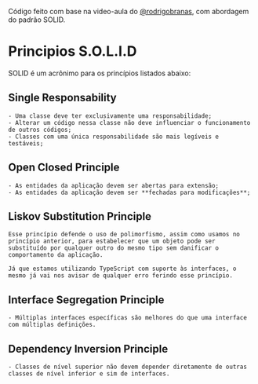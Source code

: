Código feito com base na video-aula do [@rodrigobranas](https://github.com/rodrigobranas), com abordagem do padrão SOLID.

# Principios S.O.L.I.D
SOLID é um acrônimo para os princípios listados abaixo:

## Single Responsability
    - Uma classe deve ter exclusivamente uma responsabilidade;
    - Alterar um código nessa classe não deve influenciar o funcionamento de outros códigos;
    - Classes com uma única responsabilidade são mais legíveis e testáveis;

## Open Closed Principle
    - As entidades da aplicação devem ser abertas para extensão;
    - As entidades da aplicação devem ser **fechadas para modificações**;
## Liskov Substitution Principle
    Esse princípio defende o uso de polimorfismo, assim como usamos no princípio anterior, para estabelecer que um objeto pode ser substituído por qualquer outro do mesmo tipo sem danificar o comportamento da aplicação.

    Já que estamos utilizando TypeScript com suporte às interfaces, o mesmo já vai nos avisar de qualquer erro ferindo esse princípio.

## Interface Segregation Principle
    - Múltiplas interfaces específicas são melhores do que uma interface com múltiplas definições.
## Dependency Inversion Principle
    - Classes de nível superior não devem depender diretamente de outras classes de nível inferior e sim de interfaces.
